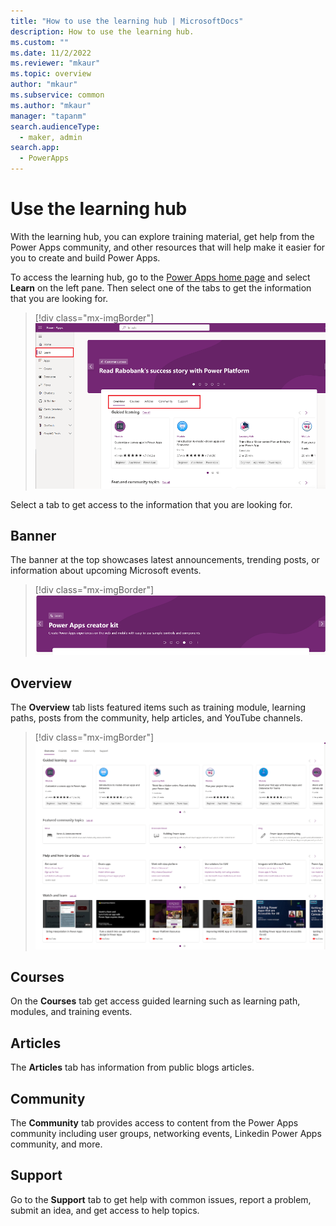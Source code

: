```yaml
---
title: "How to use the learning hub | MicrosoftDocs"
description: How to use the learning hub. 
ms.custom: ""
ms.date: 11/2/2022
ms.reviewer: "mkaur"
ms.topic: overview
author: "mkaur"
ms.subservice: common
ms.author: "mkaur"
manager: "tapanm"
search.audienceType: 
  - maker, admin
search.app: 
  - PowerApps
---
```


# Use the learning hub

With the learning hub, you can explore training material, get help from the Power Apps community, and other resources that will help make it easier for you to create and build Power Apps.

To access the learning hub, go to the [Power Apps home page](https://make.powerapps.com) and select **Learn** on the left pane. Then select one of the tabs to get the information that you are looking for. 

> [!div class="mx-imgBorder"] 
> ![How to use the learning hub.](media/learn/learn-hub.png "How to use the learning hub") 


Select a tab to get access to the information that you are looking for. 

## Banner

The banner at the top showcases latest announcements, trending posts, or information about upcoming Microsoft events. 

> [!div class="mx-imgBorder"] 
> ![Banner for the learning hub.](media/learn/learn-banner.png "Banner for learning hub") 

## Overview

The **Overview** tab lists featured items such as training module, learning paths, posts from the community,  help articles, and YouTube channels.

> [!div class="mx-imgBorder"] 
> ![Overview tab.](media/learn/overview-tab.png "Overview tab") 

## Courses

On the **Courses** tab get access guided learning such as learning path, modules, and training events.

## Articles

The **Articles** tab has information from public blogs articles.


## Community

The **Community** tab provides access to content from the Power Apps community including user groups, networking events, Linkedin Power Apps community, and more. 

## Support

Go to the **Support** tab to get help with common issues, report a problem, submit an idea, and get access to help topics.
